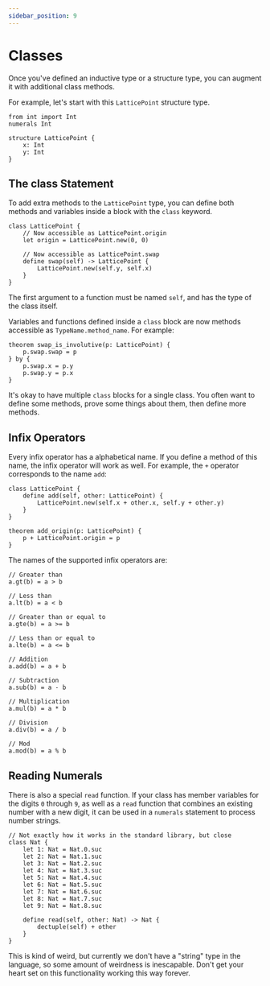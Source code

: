 ```yaml
---
sidebar_position: 9
---
```


# Classes

Once you've defined an inductive type or a structure type, you can augment it with additional class methods.

For example, let's start with this `LatticePoint` structure type.

```acorn
from int import Int
numerals Int

structure LatticePoint {
    x: Int
    y: Int
}
```

## The class Statement

To add extra methods to the `LatticePoint` type, you can define both methods and variables inside a block with the `class` keyword.

```acorn
class LatticePoint {
    // Now accessible as LatticePoint.origin
    let origin = LatticePoint.new(0, 0)

    // Now accessible as LatticePoint.swap
    define swap(self) -> LatticePoint {
        LatticePoint.new(self.y, self.x)
    }
}
```

The first argument to a function must be named `self`, and has the type of the class itself.

Variables and functions defined inside a `class` block are now methods accessible as `TypeName.method_name`. For example:

```acorn
theorem swap_is_involutive(p: LatticePoint) {
    p.swap.swap = p
} by {
    p.swap.x = p.y
    p.swap.y = p.x
}
```

It's okay to have multiple `class` blocks for a single class. You often want to define some methods, prove some things about them, then define more methods.

## Infix Operators

Every infix operator has a alphabetical name. If you define a method of this name, the infix operator will work as well. For example, the `+` operator corresponds to the name `add`:

```acorn
class LatticePoint {
    define add(self, other: LatticePoint) {
        LatticePoint.new(self.x + other.x, self.y + other.y)
    }
}

theorem add_origin(p: LatticePoint) {
    p + LatticePoint.origin = p
}
```

The names of the supported infix operators are:

```acorn
// Greater than
a.gt(b) = a > b

// Less than
a.lt(b) = a < b

// Greater than or equal to
a.gte(b) = a >= b

// Less than or equal to
a.lte(b) = a <= b

// Addition
a.add(b) = a + b

// Subtraction
a.sub(b) = a - b

// Multiplication
a.mul(b) = a * b

// Division
a.div(b) = a / b

// Mod
a.mod(b) = a % b
```

## Reading Numerals

There is also a special `read` function. If your class has member variables for the digits `0` through `9`, as well as a `read` function that combines an existing number with a new digit, it can be used in a `numerals` statement to process number strings.

```acorn
// Not exactly how it works in the standard library, but close
class Nat {
    let 1: Nat = Nat.0.suc
    let 2: Nat = Nat.1.suc
    let 3: Nat = Nat.2.suc
    let 4: Nat = Nat.3.suc
    let 5: Nat = Nat.4.suc
    let 6: Nat = Nat.5.suc
    let 7: Nat = Nat.6.suc
    let 8: Nat = Nat.7.suc
    let 9: Nat = Nat.8.suc

    define read(self, other: Nat) -> Nat {
        dectuple(self) + other
    }
}
```

This is kind of weird, but currently we don't have a "string" type in the language, so some amount of weirdness is inescapable. Don't get your heart set on this functionality working this way forever.
